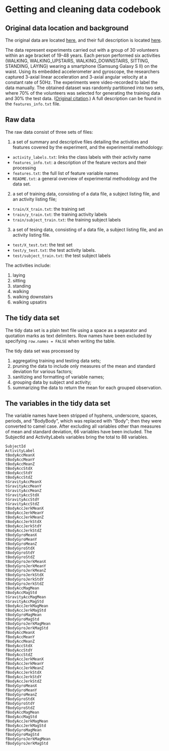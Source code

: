 # Getting and cleaning data codebook

## Original data location and background
The original data are located [here](https://d396qusza40orc.cloudfront.net/getdata%2Fprojectfiles%2FUCI%20HAR%20Dataset.zip), and their full description is located [here](http://archive.ics.uci.edu/ml/datasets/Human+Activity+Recognition+Using+Smartphones).

The data represent experiments carried out with a group of 30 volunteers within an age bracket of 19-48 years. Each person performed six activities (WALKING, WALKING_UPSTAIRS, WALKING_DOWNSTAIRS, SITTING, STANDING, LAYING) wearing a smartphone (Samsung Galaxy S II) on the waist. Using its embedded accelerometer and gyroscope, the researchers captured 3-axial linear acceleration and 3-axial angular velocity at a constant rate of 50Hz. The experiments were video-recorded to label the data manually. The obtained dataset was randomly partitioned into two sets, where 70% of the volunteers was selected for generating the training data and 30% the test data. ([Original citation](http://archive.ics.uci.edu/ml/datasets/Human+Activity+Recognition+Using+Smartphones#).) A full description can be found in the `features_info.txt` file.

## Raw data
The raw data consist of three sets of files:

1. a set of summary and descriptive files detailing the activities and features covered by the experiment, and the experimental methodology:
  * `activity_labels.txt`: links the class labels with their activity name
  * `features_info.txt`: a description of the feature vectors and their processing
  * `features.txt`: the full list of feature variable names
  * `README.txt`: a general overview of experimental methodology and the data set.
2. a set of training data, consisting of a data file, a subject listing file, and an activity listing file;
  * `train/X_train.txt`: the training set
  * `train/y_train.txt`: the training activity labels
  * `train/subject_train.txt`: the training subject labels 
3. a set of tesing data, consisting of a data file, a subject listing file, and an activity listing file.
  * `test/X_test.txt`: the test set
  * `test/y_test.txt`: the test activity labels. 
  * `test/subject_train.txt`: the test subject labels 


The activities include:

1. laying
2. sitting
3. standing
4. walking
5. walking downstairs
6. walking upsatirs

## The tidy data set
The tidy data set is a plain text file using a space as a separator and quotation marks as text delimiters. Row names have been excluded by specifying `row.names = FALSE` when writing the table. 

The tidy data set was processed by

1. aggregating training and testing data sets;
2. pruning the data to include only measures of the mean and standard deviation for various factors;
3. sanitizing and formatting of variable names;
4. grouping data by subject and activity;
5. summarizing the data to return the mean for each grouped observation.

## The variables in the tidy data set
The variable names have been stripped of hyphens, underscore, spaces, periods, and "BodyBody", which was replaced with "Body"; then they were converted to camel case. After excluding all variables other than measures of mean and standard deviation, 66 variables have been included. The SubjectId and ActivityLabels variables bring the total to 88 variables. 

```
SubjectId
ActivityLabel
tBodyAccMeanX
tBodyAccMeanY
tBodyAccMeanZ
tBodyAccStdX
tBodyAccStdY
tBodyAccStdZ
tGravityAccMeanX
tGravityAccMeanY
tGravityAccMeanZ
tGravityAccStdX
tGravityAccStdY
tGravityAccStdZ
tBodyAccJerkMeanX
tBodyAccJerkMeanY
tBodyAccJerkMeanZ
tBodyAccJerkStdX
tBodyAccJerkStdY
tBodyAccJerkStdZ
tBodyGyroMeanX
tBodyGyroMeanY
tBodyGyroMeanZ
tBodyGyroStdX
tBodyGyroStdY
tBodyGyroStdZ
tBodyGyroJerkMeanX
tBodyGyroJerkMeanY
tBodyGyroJerkMeanZ
tBodyGyroJerkStdX
tBodyGyroJerkStdY
tBodyGyroJerkStdZ
tBodyAccMagMean
tBodyAccMagStd
tGravityAccMagMean
tGravityAccMagStd
tBodyAccJerkMagMean
tBodyAccJerkMagStd
tBodyGyroMagMean
tBodyGyroMagStd
tBodyGyroJerkMagMean
tBodyGyroJerkMagStd
fBodyAccMeanX
fBodyAccMeanY
fBodyAccMeanZ
fBodyAccStdX
fBodyAccStdY
fBodyAccStdZ
fBodyAccJerkMeanX
fBodyAccJerkMeanY
fBodyAccJerkMeanZ
fBodyAccJerkStdX
fBodyAccJerkStdY
fBodyAccJerkStdZ
fBodyGyroMeanX
fBodyGyroMeanY
fBodyGyroMeanZ
fBodyGyroStdX
fBodyGyroStdY
fBodyGyroStdZ
fBodyAccMagMean
fBodyAccMagStd
fBodyAccJerkMagMean
fBodyAccJerkMagStd
fBodyGyroMagMean
fBodyGyroMagStd
fBodyGyroJerkMagMean
fBodyGyroJerkMagStd
```
